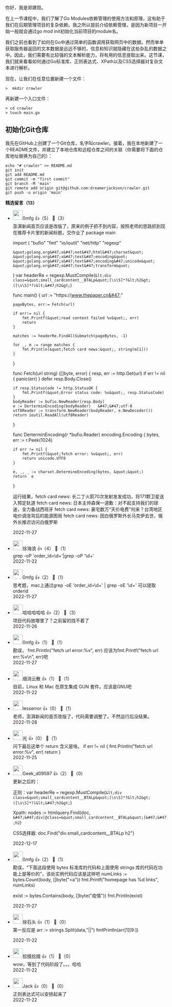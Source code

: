 你好，我是郑建勋。

在上一节课程中，我们了解了Go Modules依赖管理的使用方法和原理，这有助于我们在后期管理项目的复杂依赖。我之所以提前介绍依赖管理，是因为新项目一开始一般就会通过go mod init初始化当前项目的module名。

我们之前也看到了如何在Go中通过简单的函数调用获取网页中的数据。然而单单获取服务器返回的文本数据是远远不够的，信息和知识就隐藏在这些杂乱的数据之中。因此，我们需要有比较强的文本解析能力，将有用的信息提取出来。这节课，我们就来看看如何通过Go标准库、正则表达式、XPath以及CSS选择器对复杂文本进行解析。

现在，让我们在任意位置新建一个文件：

```plain
>  mkdir crawler
```

再新建一个入口文件：

```plain
> cd crawler
> touch main.go
```

## **初始化Git仓库**

我先在GitHub上创建了一个Git仓库，名字叫crawler。接着，我在本地新建了一个README文件，并建立了本地仓库和远程仓库之间的关联（你需要将下面的仓库地址替换为自己的）：

```plain
echo "# crawler" >> README.md
git init
git add README.md
git commit -m "first commit"
git branch -M 'main'
git remote add origin git@github.com:dreamerjackson/crawler.git
git push -u origin 'main'
```
<div><strong>精选留言（13）</strong></div><ul>
<li><img src="" width="30px"><span>0mfg</span> 👍（5） 💬（3）<div>澎湃新闻首页应该是改版了，原来的例子抓不到内容，按照老师的思路抓到现在推荐卡片里的新闻标题，交作业了
package main

import (
	&quot;bufio&quot;
	&quot;fmt&quot;
	&quot;io&#47;ioutil&quot;
	&quot;net&#47;http&quot;
	&quot;regexp&quot;

	&quot;golang.org&#47;x&#47;net&#47;html&#47;charset&quot;
	&quot;golang.org&#47;x&#47;text&#47;encoding&quot;
	&quot;golang.org&#47;x&#47;text&#47;encoding&#47;unicode&quot;
	&quot;golang.org&#47;x&#47;text&#47;transform&quot;
)
var headerRe = regexp.MustCompile(`&lt;div class=&quot;small_cardcontent__BTALp&quot;[\s\S]*?&lt;h2&gt;([\s\S]*?)&lt;&#47;h2&gt;`)

func main() {
	url := &quot;https:&#47;&#47;www.thepaper.cn&#47;&quot;

	pageBytes, err:= Fetch(url)

	if err!= nil {
		fmt.Printf(&quot;read content failed %v&quot;, err)
		return
	}

	matches := headerRe.FindAllSubmatch(pageBytes, -1)

	for _, m := range matches {
		fmt.Println(&quot;fetch card news:&quot;, string(m[1]))
	}
}

func Fetch(url string) ([]byte, error) {
	resp, err := http.Get(url)
	if err != nil {
		panic(err)
	}
	defer resp.Body.Close()

	if resp.StatusCode != http.StatusOK {
		fmt.Printf(&quot;Error status code: %v&quot;, resp.StatusCode)
	}
	bodyReader := bufio.NewReader(resp.Body)
	e := DerterminEncoding(bodyReader)   &#47;&#47;utf-8
	utf8Reader := transform.NewReader(bodyReader, e.NewDecoder())
	return ioutil.ReadAll(utf8Reader)
}

func DerterminEncoding(r *bufio.Reader) encoding.Encoding {
	bytes, err := r.Peek(1024)

	if err != nil {
		fmt.Printf(&quot;fetch error: %v&quot;, err)
		return unicode.UTF8
	}

	e, _, _ := charset.DetermineEncoding(bytes, &quot;&quot;)
	return  e
}

运行结果，fetch card news: 长二丁火箭70次发射发发成功，将171颗卫星送入预定轨道
fetch card news: 日本主帅森保一道歉：对不起支持我们的球迷，全力备战西班牙
fetch card news: 豪宅数万“天价电费”何来？台湾地区电价调涨背后的能源困局
fetch card news: 因白俄罗斯外长马克伊去世，俄外长推迟访问白俄罗斯
</div>2022-11-27</li><br/><li><img src="https://static001.geekbang.org/account/avatar/00/10/75/00/618b20da.jpg" width="30px"><span>徐海浪</span> 👍（4） 💬（1）<div>grep -oP &#39;order_id=\d+&#39;|grep -oP &#39;\d+&#39;</div>2022-11-22</li><br/><li><img src="" width="30px"><span>0mfg</span> 👍（2） 💬（1）<div>思考题，mac上通过grep -oE &#39;order_id=\d+&#39; | grep -oE &#39;\d+&#39;  可以提取orderid</div>2022-11-27</li><br/><li><img src="https://static001.geekbang.org/account/avatar/00/2b/28/22/ebc770dc.jpg" width="30px"><span>哈哈哈哈哈</span> 👍（2） 💬（3）<div>项目代码放哪里了？之前留的找不着了</div>2022-11-26</li><br/><li><img src="" width="30px"><span>0mfg</span> 👍（1） 💬（1）<div>勘误， fmt.Println(&quot;fetch url error:%v&quot;, err)  应该为fmt.Printf(&quot;fetch url err:%v\n&quot;, err)吧</div>2022-11-27</li><br/><li><img src="https://static001.geekbang.org/account/avatar/00/27/ed/86/6923277b.jpg" width="30px"><span>烟消云散</span> 👍（1） 💬（1）<div>目前，Linux 和 Mac 在原生集成 GUN 套件。应该是GNU吧</div>2022-11-22</li><br/><li><img src="https://static001.geekbang.org/account/avatar/00/14/9d/a4/e481ae48.jpg" width="30px"><span>lesserror</span> 👍（0） 💬（1）<div>老师，澎湃新闻的首页改版了，代码需要调整了。不然运行后没结果。</div>2022-11-28</li><br/><li><img src="https://static001.geekbang.org/account/avatar/00/13/9a/0a/6c74e932.jpg" width="30px"><span>光</span> 👍（0） 💬（1）<div>问下最后这单个 return 含义是啥。
if err != nil {   
 fmt.Println(&quot;fetch url error:%v&quot;, err)    
 return  
}</div>2022-11-25</li><br/><li><img src="http://thirdwx.qlogo.cn/mmopen/vi_32/Q0j4TwGTfTIlnTfD7ZMqT6vC6a7NCMySyrO5M2znWDFUYWrA3OeHmuNiaDjpcia4hutyauX74U9UqicT3IV2jo4ew/132" width="30px"><span>Geek_d09597</span> 👍（2） 💬（0）<div>更新之后的：

正则：var headerRe = regexp.MustCompile(`&lt;div class=&quot;small_cardcontent__BTALp&quot;[\s\S]*?&lt;h2&gt;([\s\S]*?)&lt;&#47;h2&gt;`)

Xpath: nodes := htmlquery.Find(doc, `&#47;&#47;div[@class=&quot;small_cardcontent__BTALp&quot;]&#47;&#47;h2`)

CSS选择器:  doc.Find(&quot;div.small_cardcontent__BTALp h2&quot;)
</div>2022-12-17</li><br/><li><img src="" width="30px"><span>0mfg</span> 👍（2） 💬（1）<div>勘误，“下面这段使用 bytes 标准库的代码和上面使用 strings 库的代码在功能上是等价的”，该处实例代码应该是这样吧
numLinks := bytes.Count(body, []byte(&quot;&lt;a&quot;))
fmt.Printf(&quot;homepage has %d links&quot;, numLinks)

exist := bytes.Contains(body, []byte(&quot;疫情&quot;))
fmt.Println(exist)</div>2022-11-27</li><br/><li><img src="https://static001.geekbang.org/account/avatar/00/0f/ce/6d/530df0dd.jpg" width="30px"><span>徐石头</span> 👍（1） 💬（0）<div>第一反应是
arr := strings.Split(data,&quot;||&quot;)
fmtPrintln(arr[1][9:])
</div>2022-11-22</li><br/><li><img src="https://static001.geekbang.org/account/avatar/00/10/0c/e1/f663213e.jpg" width="30px"><span>拾掇拾掇</span> 👍（1） 💬（0）<div>wow，等到了代码阶段了。。。哈哈</div>2022-11-22</li><br/><li><img src="https://static001.geekbang.org/account/avatar/00/17/55/e7/86ae89f0.jpg" width="30px"><span>Jack</span> 👍（0） 💬（0）<div>正则表达式可以安排起来了</div>2022-11-22</li><br/>
</ul>